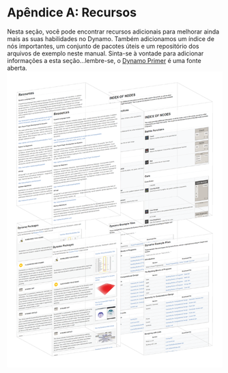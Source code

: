 

# Apêndice A: Recursos

Nesta seção, você pode encontrar recursos adicionais para melhorar ainda mais as suas habilidades no Dynamo. Também adicionamos um índice de nós importantes, um conjunto de pacotes úteis e um repositório dos arquivos de exemplo neste manual. Sinta-se à vontade para adicionar informações a esta seção...lembre-se, o [Dynamo Primer](https://github.com/DynamoDS/DynamoPrimer) é uma fonte aberta. ![IMAGEM](images/A/a-cover.png)

